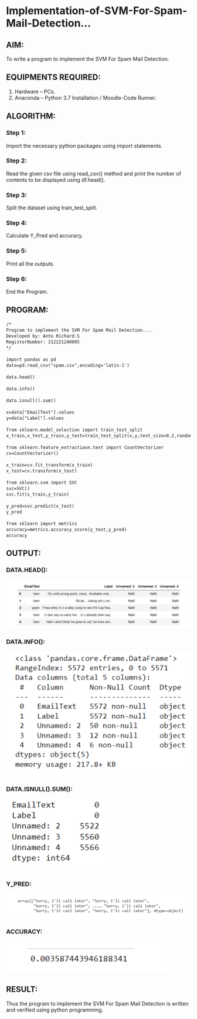 # Implementation-of-SVM-For-Spam-Mail-Detection...

## AIM:
To write a program to implement the SVM For Spam Mail Detection.

## EQUIPMENTS REQUIRED:
1. Hardware – PCs.
2. Anaconda – Python 3.7 Installation / Moodle-Code Runner.

## ALGORITHM:
### Step 1:
Import the necessary python packages using import statements. 

### Step 2:
Read the given csv file using read_csv() method and print the number of contents to be displayed using df.head(). 

### Step 3:
Split the dataset using train_test_split.

### Step 4:
Calculate Y_Pred and accuracy.

### Step 5:
Print all the outputs.

### Step 6:
End the Program.

## PROGRAM:
```
/*
Program to implement the SVM For Spam Mail Detection....
Developed by: Anto Richard.S
RegisterNumber: 212221240005  
*/

import pandas as pd
data=pd.read_csv("spam.csv",encoding='latin-1')

data.head()

data.info()

data.isnull().sum()

x=data["EmailText"].values
y=data["Label"].values

from sklearn.model_selection import train_test_split
x_train,x_test,y_train,y_test=train_test_split(x,y,test_size=0.2,random_state=0)

from sklearn.feature_extractiaon.text import CountVectorizer
cv=CountVectorizer()

x_train=cv.fit_transform(x_train)
x_test=cv.transform(x_test)

from sklearn.svm import SVC
svc=SVC()
svc.fit(x_train,y_train)

y_pred=svc.predict(x_test)
y_pred

from sklearn import metrics
accuracy=metrics.accuracy_score(y_test,y_pred)
accuracy

```

## OUTPUT:

### DATA.HEAD():
![data.head()](out1.png)

### DATA.INFO():
![data.info()](out2.png)

### DATA.ISNULL().SUM():
![data.isnull().sum()](out3.png)

### Y_PRED:
![y_pred](out4.png)

### ACCURACY:
![accuracy](out5.png)

## RESULT:
Thus the program to implement the SVM For Spam Mail Detection is written and verified using python programming.
